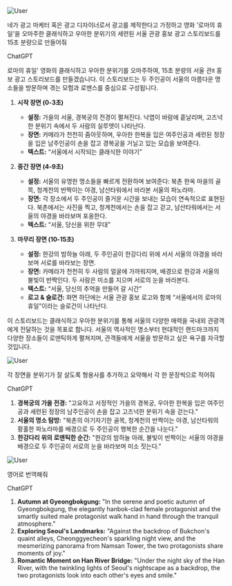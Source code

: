   
![User](https://s.gravatar.com/avatar/dd016f51c8c458b84ee784c5a5f82343?s=480&r=pg&d=https%3A%2F%2Fcdn.auth0.com%2Favatars%2Fmk.png)

네가 광고 마케터 혹은 광고 디자이너로서 광고를 제작한다고 가정하고 영화 '로마의 휴일'을 오마주한 클래식하고 우아한 분위기의 세련된 서울 관광 홍보 광고 스토리보드를 15초 분량으로 만들어줘

ChatGPT

로마의 휴일' 영화의 클래식하고 우아한 분위기를 오마주하여, 15초 분량의 서울 관ꑑ 홍보 광고 스토리보드를 만들겠습니다. 이 스토리보드는 두 주인공이 서울의 아름다운 명소들을 방문하며 겪는 모험과 로맨스를 중심으로 구성됩니다.

1. **시작 장면 (0-3초)**
    
    - **설정:** 가을의 서울, 경복궁의 전경이 펼쳐진다. 낙엽이 바람에 흩날리며, 고즈넉한 분위기 속에서 두 사람의 실루엣이 나타난다.
    - **장면:** 카메라가 천천히 줌아웃하며, 우아한 한복을 입은 여주인공과 세련된 정장을 입은 남주인공이 손을 잡고 경복궁을 거닐고 있는 모습을 보여준다.
    - **텍스트:** “서울에서 시작되는 클래식한 이야기”
2. **중간 장면 (4-9초)**
    
    - **설정:** 서울의 유명한 명소들을 빠르게 전환하며 보여준다: 북촌 한옥 마을의 골목, 청계천의 반짝이는 야경, 남산타워에서 바라본 서울의 파노라마.
    - **장면:** 각 장소에서 두 주인공이 즐거운 시간을 보내는 모습이 연속적으로 표현된다. 북촌에서는 사진을 찍고, 청계천에서는 손을 잡고 걷고, 남산타워에서는 서울의 야경을 바라보며 포옹한다.
    - **텍스트:** “서울, 당신을 위한 무대”
3. **마무리 장면 (10-15초)**
    
    - **설정:** 한강의 밤하늘 아래, 두 주인공이 한강다리 위에 서서 서울의 야경을 바라보며 서로를 바라보는 장면.
    - **장면:** 카메라가 천천히 두 사람의 얼굴에 가까워지며, 배경으로 한강과 서울의 불빛이 반짝인다. 두 사람은 미소를 지으며 서로의 눈을 바라본다.
    - **텍스트:** “서울, 당신의 추억을 만들어 갈 시간”
    - **로고 & 슬로건:** 화면 하단에는 서울 관광 홍보 로고와 함께 “서울에서의 로마의 휴일”이라는 슬로건이 나타난다.

이 스토리보드는 클래식하고 우아한 분위기를 통해 서울의 다양한 매력을 국내외 관광객에게 전달하는 것을 목표로 합니다. 서울의 역사적인 명소부터 현대적인 랜드마크까지 다양한 장소들이 로맨틱하게 펼쳐지며, 관객들에게 서울을 방문하고 싶은 욕구를 자극할 것입니다.

![User](https://s.gravatar.com/avatar/dd016f51c8c458b84ee784c5a5f82343?s=480&r=pg&d=https%3A%2F%2Fcdn.auth0.com%2Favatars%2Fmk.png)

각 장면을 분위기가 잘 살도록 형용사를 추가하고 요약해서 각 한 문장씩으로 적어줘

ChatGPT

1. **경복궁의 가을 전경:** "고요하고 서정적인 가을의 경복궁, 우아한 한복을 입은 여주인공과 세련된 정장의 남주인공이 손을 잡고 고즈넉한 분위기 속을 걷는다."
2. **서울의 명소 탐방:** "북촌의 아기자기한 골목, 청계천의 반짝이는 야경, 남산타워의 황홀한 파노라마를 배경으로 두 주인공이 행복한 순간을 나눈다."
3. **한강다리 위의 로맨틱한 순간:** "한강의 밤하늘 아래, 불빛이 반짝이는 서울의 야경을 배경으로 두 주인공이 서로의 눈을 바라보며 미소 짓는다."

![User](https://s.gravatar.com/avatar/dd016f51c8c458b84ee784c5a5f82343?s=480&r=pg&d=https%3A%2F%2Fcdn.auth0.com%2Favatars%2Fmk.png)

영어로 번역해줘

ChatGPT

1. **Autumn at Gyeongbokgung:** "In the serene and poetic autumn of Gyeongbokgung, the elegantly hanbok-clad female protagonist and the smartly suited male protagonist walk hand in hand through the tranquil atmosphere."
2. **Exploring Seoul's Landmarks:** "Against the backdrop of Bukchon's quaint alleys, Cheonggyecheon's sparkling night view, and the mesmerizing panorama from Namsan Tower, the two protagonists share moments of joy."
3. **Romantic Moment on Han River Bridge:** "Under the night sky of the Han River, with the twinkling lights of Seoul's nightscape as a backdrop, the two protagonists look into each other's eyes and smile."

